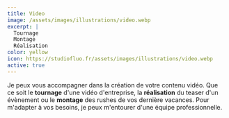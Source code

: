 ```yaml
---
title: Video
image: /assets/images/illustrations/video.webp
excerpt: |
  Tournage  
  Montage 
  Réalisation
color: yellow
icon: https://studiofluo.fr/assets/images/illustrations/video.webp
active: true
---
```

Je peux vous accompagner dans la création de votre contenu vidéo. Que ce soit le **tournage** d'une vidéo d'entreprise, la **réalisation** du teaser d'un évènement ou le **montage** des rushes de vos dernière vacances. Pour m'adapter à vos besoins, je peux m'entourer d'une équipe professionnelle.
